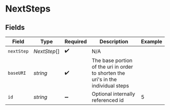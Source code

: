 # NextSteps


## Fields

| Field                                                                             | Type                                                                              | Required                                                                          | Description                                                                       | Example                                                                           |
| --------------------------------------------------------------------------------- | --------------------------------------------------------------------------------- | --------------------------------------------------------------------------------- | --------------------------------------------------------------------------------- | --------------------------------------------------------------------------------- |
| `nextStep`                                                                        | *NextStep*[]                                                                      | :heavy_check_mark:                                                                | N/A                                                                               |                                                                                   |
| `baseURI`                                                                         | *string*                                                                          | :heavy_check_mark:                                                                | The base portion of the uri in order to shorten the uri's in the individual steps |                                                                                   |
| `id`                                                                              | *string*                                                                          | :heavy_minus_sign:                                                                | Optional internally referenced id                                                 | 5                                                                                 |